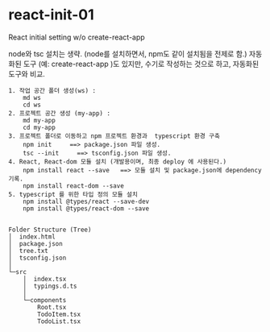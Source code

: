 # react-init-01
React initial setting w/o create-react-app 

node와 tsc 설치는 생략. (node를 설치하면서, npm도 같이 설치됨을 전제로 함.)
자동화된 도구 (예:  create-react-app )도 있지만, 수기로 작성하는 것으로 하고, 자동화된 도구와 비교.


	1. 작업 공간 폴더 생성(ws) :
		md ws
		cd ws
	2. 프로젝트 공간 생성 (my-app) :
		md my-app
		cd my-app
	3. 프로젝트 폴더로 이동하고 npm 프로젝트 환경과  typescript 환경 구축
		npm init     ==> package.json 파일 생성.
		tsc --init     ==> tsconfig.json 파일 생성.
	4. React, React-dom 모듈 설치 (개발용이며, 최종 deploy 에 사용된다.)
		npm install react --save   ==> 모듈 설치 및 package.json에 dependency 기록.
		npm install react-dom --save
	5. typescript 를 위한 타입 정의 모듈 설치 
		npm install @types/react --save-dev
		npm install @types/react-dom --save


	Folder Structure (Tree)
	│  index.html
	│  package.json
	│  tree.txt
	│  tsconfig.json
	│          
	└─src
	    │  index.tsx
	    │  typings.d.ts
	    │  
	    └─components
		    Root.tsx
		    TodoItem.tsx
		    TodoList.tsx
